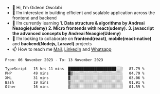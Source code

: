 - 👋 Hi, I’m Gideon Owolabi
- 👀 I’m interested in building efficient and scalable application across the frontend and backend
- 🌱 I’m currently learning <b>1. Data structure & algorithms by Andreai Neaogie(udemy)</b> <b>2. Micro frontends with react(udemy).</b>  <b>3. javascript the advanced concepts by Andreai Neaogie(Udemy)</b>
- 💞️ I’m looking to collaborate on <b>frontend(react)</b>, <b>mobile(react-native)</b> and <b>backend(Nodejs, Laravel)</b> projects
- 📫 How to reach me <a href="mailto:gideoniyin2021@gmail.com">Mail</a>, <a href="https://www.linkedin.com/in/gideon-owolabi-9b667a232/">LinkedIn</a> and <a href="https://wa.me/2348055377085">Whatsapp</a>

<!---
gude1/gude1 is a ✨ special ✨ repository because its `README.md` (this file) appears on your GitHub profile.
You can click the Preview link to take a look at your changes.
--->

<!--START_SECTION:waka-->

```txt
From: 06 November 2023 - To: 13 November 2023

TypeScript   15 hrs 11 mins  ██████████████████████░░░   87.79 %
PHP          49 mins         █▒░░░░░░░░░░░░░░░░░░░░░░░   04.79 %
XML          31 mins         ▓░░░░░░░░░░░░░░░░░░░░░░░░   03.06 %
Bash         19 mins         ▒░░░░░░░░░░░░░░░░░░░░░░░░   01.91 %
Other        16 mins         ▒░░░░░░░░░░░░░░░░░░░░░░░░   01.59 %
```

<!--END_SECTION:waka-->
